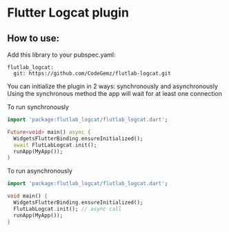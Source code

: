 # Flutter Logcat plugin

## How to use:

Add this library to your pubspec.yaml:
```
flutlab_logcat:
  git: https://github.com/CodeGemz/flutlab-logcat.git
```

You can initialize the plugin in 2 ways: synchronously and asynchronously
Using the synchronous method the app will wait for at least one connection

To run synchronously
```dart
import 'package:flutlab_logcat/flutlab_logcat.dart';

Future<void> main() async {
  WidgetsFlutterBinding.ensureInitialized();
  await FlutLabLogcat.init();
  runApp(MyApp());
}
```

To run asynchronously
```dart
import 'package:flutlab_logcat/flutlab_logcat.dart';

void main() {
  WidgetsFlutterBinding.ensureInitialized();
  FlutLabLogcat.init(); // async call
  runApp(MyApp());
}
```
